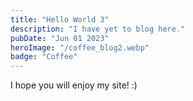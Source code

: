 ```yaml
---
title: "Hello World 3"
description: "I have yet to blog here."
pubDate: "Jun 01 2023"
heroImage: "/coffee_blog2.webp"
badge: "Coffee"
---
```


I hope you will enjoy my site! :)